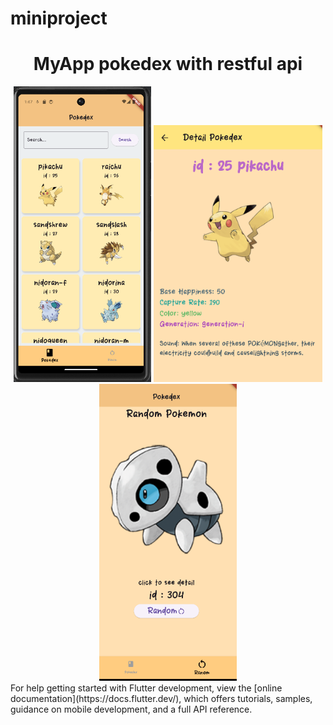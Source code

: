 # miniproject


<div align="center"> 
  <h1> MyApp pokedex with restful api </h1>
<img src="https://github.com/bethofen/pokedex_app_mobile/blob/master/1.png" alt="sunji" width="220">

  <img src="https://github.com/bethofen/pokedex_app_mobile/blob/master/2.png" alt="sunji" width="270">
  <img src="https://github.com/bethofen/pokedex_app_mobile/blob/master/3.png" alt="sunji" width="220">
</div>
For help getting started with Flutter development, view the
[online documentation](https://docs.flutter.dev/), which offers tutorials,
samples, guidance on mobile development, and a full API reference.
